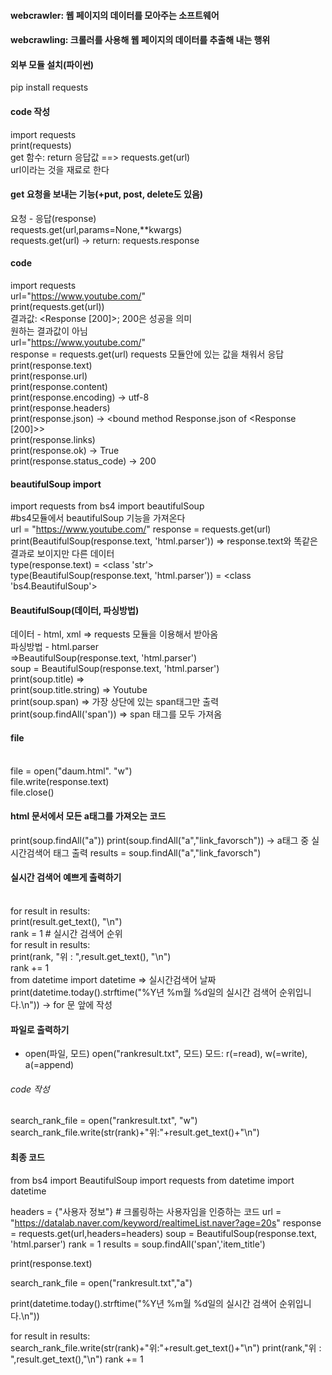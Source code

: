 #### webcrawler: 웹 페이지의 데이터를 모아주는 소프트웨어
#### webcrawling: 크롤러를 사용해 웹 페이지의 데이터를 추출해 내는 행위

#### 외부 모듈 설치(파이썬)
pip install requests

#### code 작성
import requests <br>
print(requests)
<br>
get 함수: return 응답값 ==> requests.get(url) 
<br>url이라는 것을 재료로 한다

#### get 요청을 보내는 기능(+put, post, delete도 있음)
요청 - 응답(response) <br>
requests.get(url,params=None,**kwargs)
<br>requests.get(url) -> return: requests.response

#### code
import requests
<br>url="https://www.youtube.com/"
<br>print(requests.get(url)) 
<br>결과값: <Response [200]>; 200은 성공을 의미
<br>원하는 결과값이 아님
<br>url="https://www.youtube.com/"
<br>response = requests.get(url) requests 모듈안에 있는 값을 채워서 응답
<br>print(response.text)
<br>print(response.url)
<br>print(response.content)
<br>print(response.encoding) -> utf-8
<br>print(response.headers)
<br>print(response.json) -> <bound method Response.json of <Response [200]>>
<br>print(response.links)
<br>print(response.ok) -> True
<br>print(response.status_code) -> 200

#### beautifulSoup import
import requests
from bs4 import beautifulSoup <br>#bs4모듈에서 beautifulSoup 기능을 가져온다
<br>url = "https://www.youtube.com/"
response = requests.get(url)
<br>print(BeautifulSoup(response.text, 'html.parser')) => response.text와 똑같은 결과로 보이지만 다른 데이터
<br>type(response.text) = <class 'str'>
<br>type(BeautifulSoup(response.text, 'html.parser')) = <class 'bs4.BeautifulSoup'>

#### BeautifulSoup(데이터, 파싱방법)
데이터 - html, xml => requests 모듈을 이용해서 받아옴
<br>파싱방법 - html.parser
<br>=>BeautifulSoup(response.text, 'html.parser')
<br>soup = BeautifulSoup(response.text, 'html.parser')
<br>print(soup.title) => <title>Youtube</title>
<br>print(soup.title.string) => Youtube
<br>print(soup.span) => 가장 상단에 있는 span태그만 출력
<br>print(soup.findAll('span')) => span 태그를 모두 가져옴

#### file
<br>file = open("daum.html". "w")
<br>file.write(response.text)
<br>file.close()

#### html 문서에서 모든 a태그를 가져오는 코드
print(soup.findAll("a"))
print(soup.findAll("a","link_favorsch")) -> a태그 중 실시간검색어 태그 출력
results = soup.findAll("a","link_favorsch")

#### 실시간 검색어 예쁘게 출력하기
<br>for result in results: 
<br><t>print(result.get_text(), "\n")
<br>rank = 1 # 실시간 검색어 순위
<br>for result in results: 
<br><t>print(rank, "위 : ",result.get_text(), "\n")
<br><t>rank += 1
<br> from datetime import datetime => 실시간검색어 날짜
<br> print(datetime.today().strftime("%Y년 %m월 %d일의 실시간 검색어 순위입니다.\n")) -> for 문 앞에 작성

#### 파일로 출력하기
* open(파일, 모드)
open("rankresult.txt", 모드)
모드: r(=read), w(=write), a(=append)
###### code 작성
search_rank_file = open("rankresult.txt", "w")
search_rank_file.write(str(rank)+"위:"+result.get_text()+"\n")

#### 최종 코드
from bs4 import BeautifulSoup
import requests
from datetime import datetime

headers = {"사용자 정보"} # 크롤링하는 사용자임을 인증하는 코드
url = "https://datalab.naver.com/keyword/realtimeList.naver?age=20s"
response = requests.get(url,headers=headers)
soup = BeautifulSoup(response.text, 'html.parser')
rank = 1
results = soup.findAll('span','item_title')

print(response.text)

search_rank_file = open("rankresult.txt","a")

print(datetime.today().strftime("%Y년 %m월 %d일의 실시간 검색어 순위입니다.\n"))

for result in results:
    search_rank_file.write(str(rank)+"위:"+result.get_text()+"\n")
    print(rank,"위 : ",result.get_text(),"\n")
    rank += 1